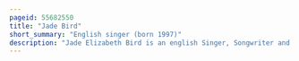 ```yaml
---
pageid: 55682550
title: "Jade Bird"
short_summary: "English singer (born 1997)"
description: "Jade Elizabeth Bird is an english Singer, Songwriter and Musician. Bird's Music has been influenced by many Folk and Americana Artists. The Media, when describing Bird's Music, have drawn Comparisons with Pop, Americana, Country and Folk Rock."
---
```

